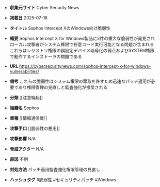 - **収集元サイト**
Cyber Security News

- **掲載日**
2025-07-18

- **タイトル**
Sophos Intercept XのWindows向け脆弱性

- **概要**
Sophos Intercept X for Windows製品に3件の重大な脆弱性が発見されローカル攻撃者がシステム権限で任意コード実行可能となる問題が含まれるこれらはレジストリ権限の誤設定デバイス暗号化の弱点およびSYSTEM権限で動作するインストーラの問題である

- **URL**
https://cybersecuritynews.com/sophos-intercept-x-for-windows-vulnerabilities/

- **備考**
これらの脆弱性はシステム権限の奪取を許すため迅速なパッチ適用が必要であり権限管理の見直しと監査強化が推奨される

- **分類**
[[注意喚起]]

- **組織名**
Sophos

- **業種**
[[情報通信業]]

- **攻撃手口**
[[脆弱性の悪用]]

- **攻撃影響**
N/A

- **脅威アクター**
N/A

- **原因**
不明

- **対処方法**
パッチ適用監査強化権限管理の見直し

- **ハッシュタグ**
#脆弱性 #セキュリティパッチ #Windows
